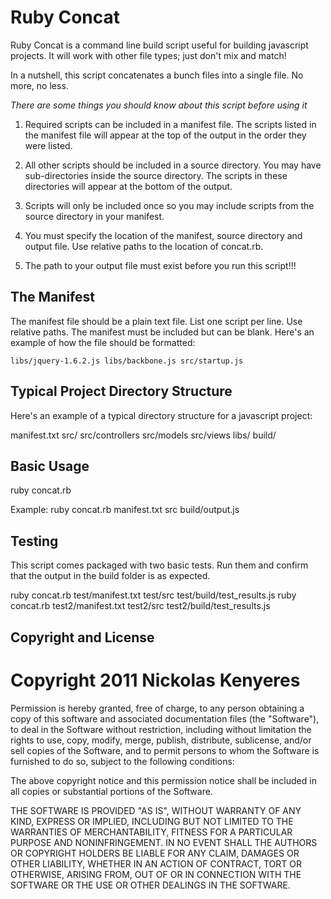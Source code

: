 # Ruby Concat

Ruby Concat is a command line build script useful for building javascript projects. It will work with other 
file types; just don't mix and match!

In a nutshell, this script concatenates a bunch files into a single file. No more, no less.


*There are some things you should know about this script before using it*

1. Required scripts can be included in a manifest file. The scripts listed in the manifest file 
will appear at the top of the output in the order they were listed.

2. All other scripts should be included in a source directory. You may have sub-directories inside
the source directory. The scripts in these directories will appear at the bottom of the output.

3. Scripts will only be included once so you may include scripts from the source directory in your 
manifest.

4. You must specify the location of the manifest, source directory and output file. Use relative 
paths to the location of concat.rb.

5. The path to your output file must exist before you run this script!!!

## The Manifest

The manifest file should be a plain text file. List one script per line. Use relative paths. The 
manifest must be included but can be blank. Here's an example of how the file should be formatted:

`libs/jquery-1.6.2.js
libs/backbone.js
src/startup.js`

## Typical Project Directory Structure

Here's an example of a typical directory structure for a javascript project:

manifest.txt
src/
src/controllers
src/models
src/views
libs/
build/

## Basic Usage

ruby concat.rb <manifest> <source> <destination>
	
Example: ruby concat.rb manifest.txt src build/output.js

## Testing

This script comes packaged with two basic tests. Run them and confirm that the output in the build folder is as 
expected.

ruby concat.rb test/manifest.txt test/src test/build/test_results.js
ruby concat.rb test2/manifest.txt test2/src test2/build/test_results.js

## Copyright and License

# Copyright 2011 Nickolas Kenyeres
Permission is hereby granted, free of charge, to any person obtaining a copy of this software and associated 
documentation files (the "Software"), to deal in the Software without restriction, including without limitation 
the rights to use, copy, modify, merge, publish, distribute, sublicense, and/or sell copies of the Software, and 
to permit persons to whom the Software is furnished to do so, subject to the following conditions:

The above copyright notice and this permission notice shall be included in all copies or substantial 
portions of the Software.

THE SOFTWARE IS PROVIDED "AS IS", WITHOUT WARRANTY OF ANY KIND, EXPRESS OR IMPLIED, INCLUDING BUT NOT LIMITED 
TO THE WARRANTIES OF MERCHANTABILITY, FITNESS FOR A PARTICULAR PURPOSE AND NONINFRINGEMENT. IN NO EVENT SHALL THE 
AUTHORS OR COPYRIGHT HOLDERS BE LIABLE FOR ANY CLAIM, DAMAGES OR OTHER LIABILITY, WHETHER IN AN ACTION OF CONTRACT, 
TORT OR OTHERWISE, ARISING FROM, OUT OF OR IN CONNECTION WITH THE SOFTWARE OR THE USE OR OTHER DEALINGS IN 
THE SOFTWARE.